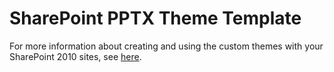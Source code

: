# SharePoint PPTX Theme Template

For more information about creating and using the custom themes with your SharePoint 2010 sites, see [here](http://blog.johnsworkshop.net/creating-a-sharepoint-theme-using-a-powerpoint-template/).